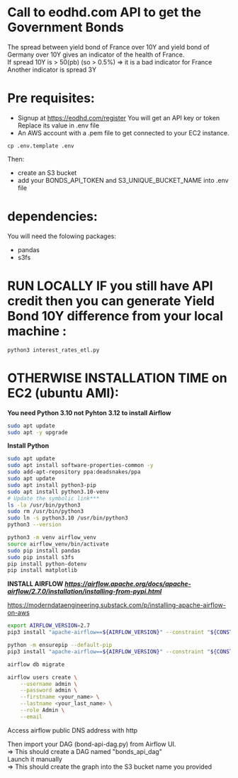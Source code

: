 # Call to eodhd.com API to get the Government Bonds
The spread between yield bond of France over 10Y and yield bond of Germany over 10Y gives an indicator
of the health of France.   
If spread 10Y is > 50(pb) (so > 0.5%) 
=> it is a bad indicator for France
Another indicator is spread 3Y

# Pre requisites:
- Signup at https://eodhd.com/register
You will get an API key or token
Replace its value in .env file
- An AWS account with a .pem file to get connected to your EC2 instance. 
```
cp .env.template .env
```
Then:
- create an S3 bucket
- add your BONDS_API_TOKEN and S3_UNIQUE_BUCKET_NAME into .env file

# dependencies:
You will need the folowing packages:
- pandas
- s3fs     

   

# RUN LOCALLY IF you still have API credit then you can generate Yield Bond 10Y difference from your local machine :
```
python3 interest_rates_etl.py
```



# OTHERWISE INSTALLATION TIME on EC2 (ubuntu AMI):

**You need Python 3.10 not Pyhton 3.12 to install Airflow**
```bash
sudo apt update
sudo apt -y upgrade
```

**Install Python**
```bash  
sudo apt update
sudo apt install software-properties-common -y
sudo add-apt-repository ppa:deadsnakes/ppa
sudo apt update
sudo apt install python3-pip
sudo apt install python3.10-venv
# Update the symbolic link***  
ls -la /usr/bin/python3
sudo rm /usr/bin/python3
sudo ln -s python3.10 /usr/bin/python3
python3 --version

python3 -m venv airflow_venv
source airflow_venv/bin/activate
sudo pip install pandas
sudo pip install s3fs
pip install python-dotenv
pip install matplotlib
```

**INSTALL AIRFLOW** 
***https://airflow.apache.org/docs/apache-airflow/2.7.0/installation/installing-from-pypi.html*** 


https://moderndataengineering.substack.com/p/installing-apache-airflow-on-aws

```bash
export AIRFLOW_VERSION=2.7
pip3 install "apache-airflow==${AIRFLOW_VERSION}" --constraint "${CONSTRAINT_URL}"

python -m ensurepip --default-pip
pip3 install "apache-airflow==${AIRFLOW_VERSION}" --constraint "${CONSTRAINT_URL}"

airflow db migrate

airflow users create \
    --username admin \
    --password admin \
    --firstname <your_name> \
    --lastname <your_last_name> \
    --role Admin \
    --email 
```

Access airflow public DNS address with http  

Then import your DAG (bond-api-dag.py) from Airflow UI.  
=> This should create a DAG named "bonds_api_dag"  
Launch it manually  
=> This should create the graph into the S3 bucket name you provided


